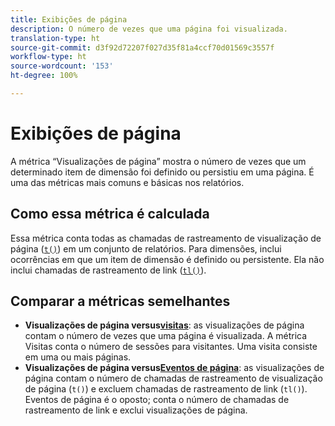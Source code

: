 ```yaml
---
title: Exibições de página
description: O número de vezes que uma página foi visualizada.
translation-type: ht
source-git-commit: d3f92d72207f027d35f81a4ccf70d01569c3557f
workflow-type: ht
source-wordcount: '153'
ht-degree: 100%

---
```



# Exibições de página

A métrica “Visualizações de página” mostra o número de vezes que um determinado item de dimensão foi definido ou persistiu em uma página. É uma das métricas mais comuns e básicas nos relatórios.

## Como essa métrica é calculada

Essa métrica conta todas as chamadas de rastreamento de visualização de página ([`t()`](/help/implement/vars/functions/t-method.md)) em um conjunto de relatórios. Para dimensões, inclui ocorrências em que um item de dimensão é definido ou persistente. Ela não inclui chamadas de rastreamento de link ([`tl()`](/help/implement/vars/functions/tl-method.md)).

## Comparar a métricas semelhantes

* **Visualizações de página versus[visitas](visits.md)**: as visualizações de página contam o número de vezes que uma página é visualizada. A métrica Visitas conta o número de sessões para visitantes. Uma visita consiste em uma ou mais páginas.
* **Visualizações de página versus[Eventos de página](page-events.md)**: as visualizações de página contam o número de chamadas de rastreamento de visualização de página (`t()`) e excluem chamadas de rastreamento de link (`tl()`). Eventos de página é o oposto; conta o número de chamadas de rastreamento de link e exclui visualizações de página.